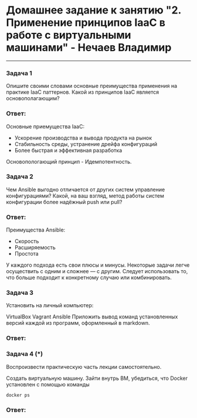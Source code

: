 # Домашнее задание к занятию "2. Применение принципов IaaC в работе с виртуальными машинами" - Нечаев Владимир
---
### Задача 1
Опишите своими словами основные преимущества применения на практике IaaC паттернов.
Какой из принципов IaaC является основополагающим?
### Ответ:
Основные приемущества IaaC:
- Ускорение производства и вывода продукта на рынок
- Стабильность среды, устранение дрейфа конфигураций
- Более быстрая и эффективная разработка

Основопологающий принцип - Идемпотентность.

### Задача 2
Чем Ansible выгодно отличается от других систем управление конфигурациями?
Какой, на ваш взгляд, метод работы систем конфигурации более надёжный push или pull?
### Ответ:
Преимущества Ansible:
- Скорость
- Расширяемость
- Простота

У каждого подхода есть свои плюсы и минусы. Некоторые задачи легче осуществить с одним и сложнее — с другим. Следует использовать то, что больше подходит к конкретному случаю или комбинировать.
### Задача 3
Установить на личный компьютер:

VirtualBox
Vagrant
Ansible
Приложить вывод команд установленных версий каждой из программ, оформленный в markdown.
### Ответ:

### Задача 4 (*)
Воспроизвести практическую часть лекции самостоятельно.

Создать виртуальную машину.
Зайти внутрь ВМ, убедиться, что Docker установлен с помощью команды

```
docker ps
```
### Ответ:
